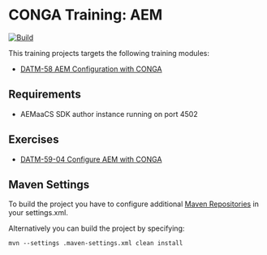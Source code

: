 CONGA Training: AEM
===================
[![Build](https://github.com/wcm-io-training/training-conga-exercise-aem/actions/workflows/maven-build.yml/badge.svg?branch=master)](https://github.com/wcm-io-training/training-conga-exercise-aem/actions?query=workflow%3ABuild+branch%3Amaster)

This training projects targets the following training modules:

* [DATM-58 AEM Configuration with CONGA](https://training.wcm.io/conga/DATM-58-AEM-Configuration-with-CONGA.html)


Requirements
------------

* AEMaaCS SDK author instance running on port 4502


Exercises
---------

* [DATM-59-04 Configure AEM with CONGA](https://training.wcm.io/conga/DATM-59-04-Configure-AEM-with-CONGA.html)


Maven Settings
--------------

To build the project you have to configure additional [Maven Repositories](https://wcm.io/maven.html) in your settings.xml.

Alternatively you can build the project by specifying:

```
mvn --settings .maven-settings.xml clean install
```
